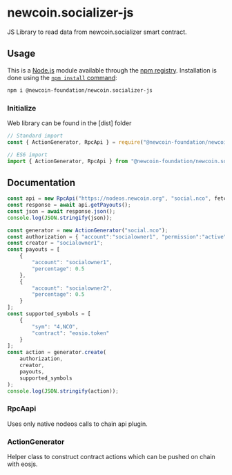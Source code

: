 # newcoin.socializer-js

JS Library to read data from newcoin.socializer smart contract.

## Usage

This is a [Node.js](https://nodejs.org/en/) module available through the
[npm registry](https://www.npmjs.com/). Installation is done using the
[`npm install` command](https://docs.npmjs.com/getting-started/installing-npm-packages-locally):

```sh
npm i @newcoin-foundation/newcoin.socializer-js
```

### Initialize

Web library can be found in the [dist] folder

```javascript
// Standard import
const { ActionGenerator, RpcApi } = require("@newcoin-foundation/newcoin.socializer-js");

// ES6 import
import { ActionGenerator, RpcApi } from "@newcoin-foundation/newcoin.socializer-js"
```

## Documentation

```javascript
const api = new RpcApi("https://nodeos.newcoin.org", "social.nco", fetch);
const response = await api.getPayouts();
const json = await response.json();
console.log(JSON.stringify(json));
```

```javascript
const generator = new ActionGenerator("social.nco");
const authorization = { "account":"socialowner1", "permission":"active" };
const creator = "socialowner1";
const payouts = [
    {
        "account": "socialowner1",
        "percentage": 0.5
    },
    {
        "account": "socialowner2",
        "percentage": 0.5
    }
];
const supported_symbols = [
    {
        "sym": "4,NCO",
        "contract": "eosio.token"
    }
];
const action = generator.create(
    authorization,
    creator,
    payouts,
    supported_symbols
);
console.log(JSON.stringify(action));
```

### RpcAapi

Uses only native nodeos calls to chain api plugin.

### ActionGenerator

Helper class to construct contract actions  which can be pushed on chain with eosjs.